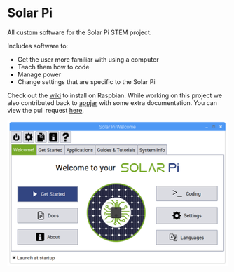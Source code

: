 # Solar Pi
All custom software for the Solar Pi STEM project.

Includes software to:
* Get the user more familiar with using a computer
* Teach them how to code
* Manage power
* Change settings that are specific to the Solar Pi

Check out the [wiki](https://github.com/The-Sleepy-Penguin/Solar-Pi-Core/wiki) to install on Raspbian.
While working on this project we also contributed back to [appjar](https://github.com/jarvisteach/appjar) with some extra documentation. You can view the pull request [here](https://github.com/jarvisteach/appJar/pull/418).

![welcome](welcome.png)
